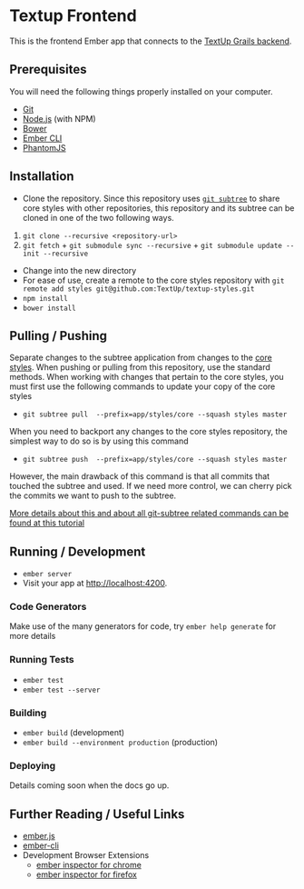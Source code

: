# Textup Frontend

This is the frontend Ember app that connects to the [TextUp Grails backend](https://github.com/TextUp/textup-backend).

## Prerequisites

You will need the following things properly installed on your computer.

* [Git](http://git-scm.com/)
* [Node.js](http://nodejs.org/) (with NPM)
* [Bower](http://bower.io/)
* [Ember CLI](http://ember-cli.com/)
* [PhantomJS](http://phantomjs.org/)

## Installation

* Clone the repository. Since this repository uses [`git subtree`](https://github.com/git/git/blob/master/contrib/subtree/git-subtree.txt) to share core styles with other repositories, this repository and its subtree can be cloned in one of the two following ways.
 1. `git clone --recursive <repository-url>`
 2. `git fetch` + `git submodule sync --recursive` + `git submodule update --init --recursive`
* Change into the new directory
* For ease of use, create a remote to the core styles repository with `git remote add styles git@github.com:TextUp/textup-styles.git`
* `npm install`
* `bower install`

## Pulling / Pushing

Separate changes to the subtree application from changes to the [core styles](https://github.com/TextUp/textup-styles). When pushing or pulling from this repository, use the standard methods. When working with changes that pertain to the core styles, you must first use the following commands to update your copy of the core styles

* `git subtree pull  --prefix=app/styles/core --squash styles master`

When you need to backport any changes to the core styles repository, the simplest way to do so is by using this command

* `git subtree push  --prefix=app/styles/core --squash styles master`

However, the main drawback of this command is that all commits that touched the subtree and used. If we need more control, we can cherry pick the commits we want to push to the subtree.

[More details about this and about all git-subtree related commands can be found at this tutorial](https://medium.com/@porteneuve/mastering-git-subtrees-943d29a798ec#.s0lfst7jk)

## Running / Development

* `ember server`
* Visit your app at [http://localhost:4200](http://localhost:4200).

### Code Generators

Make use of the many generators for code, try `ember help generate` for more details

### Running Tests

* `ember test`
* `ember test --server`

### Building

* `ember build` (development)
* `ember build --environment production` (production)

### Deploying

Details coming soon when the docs go up.

## Further Reading / Useful Links

* [ember.js](http://emberjs.com/)
* [ember-cli](http://ember-cli.com/)
* Development Browser Extensions
  * [ember inspector for chrome](https://chrome.google.com/webstore/detail/ember-inspector/bmdblncegkenkacieihfhpjfppoconhi)
  * [ember inspector for firefox](https://addons.mozilla.org/en-US/firefox/addon/ember-inspector/)
